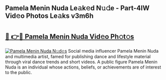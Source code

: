 ## Pamela Menin Nuda Le𝚊k𝚎d N𝚞𝚍e - Part-4IW Vid𝚎o Photos Le𝚊ks v3m6h

# <h2><a href="http://fbdthc.evod.top/?m=Pamela+Menin+Nuda">🔗 👉🔴 Pamela Menin Nuda Vid𝚎o Ph𝚘t𝚘s</a></h2>

[![Pamela Menin Nuda N𝚞d𝚎s](https://i.imgur.com/8V9OHl7.gif)](http://fbdthc.evod.top/?m=Pamela+Menin+Nuda)
Social media influencer Pamela Menin Nuda and multimedia artist, famed for publishing dance and lifestyle material through viral dance trends and short videos. A public figure Pamela Menin Nuda is an individual whose actions, beliefs, or achievements are of interest to the public. 
